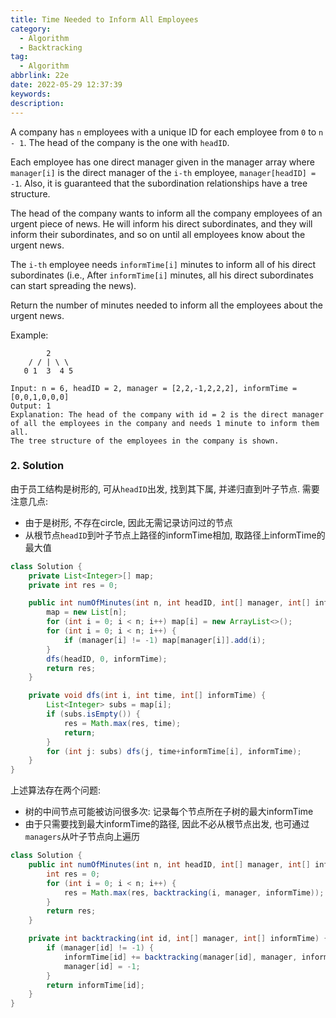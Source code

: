 ```yaml
---
title: Time Needed to Inform All Employees
category:
  - Algorithm
  - Backtracking
tag:
  - Algorithm
abbrlink: 22e
date: 2022-05-29 12:37:39
keywords:
description:
---
```


A company has `n` employees with a unique ID for each employee from `0` to `n - 1`. The head of the company is the one with `headID`.

Each employee has one direct manager given in the manager array where `manager[i]` is the direct manager of the `i-th` employee, `manager[headID] = -1`. Also, it is guaranteed that the subordination relationships have a tree structure.

The head of the company wants to inform all the company employees of an urgent piece of news. He will inform his direct subordinates, and they will inform their subordinates, and so on until all employees know about the urgent news.

The `i-th` employee needs `informTime[i]` minutes to inform all of his direct subordinates (i.e., After `informTime[i]` minutes, all his direct subordinates can start spreading the news).

Return the number of minutes needed to inform all the employees about the urgent news.

Example:
```
        2
    / / | \ \
   0 1  3  4 5

Input: n = 6, headID = 2, manager = [2,2,-1,2,2,2], informTime = [0,0,1,0,0,0]
Output: 1
Explanation: The head of the company with id = 2 is the direct manager of all the employees in the company and needs 1 minute to inform them all.
The tree structure of the employees in the company is shown.
```

### 2. Solution
由于员工结构是树形的, 可从`headID`出发, 找到其下属, 并递归直到叶子节点. 需要注意几点:
* 由于是树形, 不存在circle, 因此无需记录访问过的节点
* 从根节点`headID`到叶子节点上路径的informTime相加, 取路径上informTime的最大值

```java
class Solution {
    private List<Integer>[] map;
    private int res = 0;

    public int numOfMinutes(int n, int headID, int[] manager, int[] informTime) {
        map = new List[n];
        for (int i = 0; i < n; i++) map[i] = new ArrayList<>();
        for (int i = 0; i < n; i++) {
            if (manager[i] != -1) map[manager[i]].add(i);
        }
        dfs(headID, 0, informTime);
        return res;
    }

    private void dfs(int i, int time, int[] informTime) {
        List<Integer> subs = map[i];
        if (subs.isEmpty()) {
            res = Math.max(res, time);
            return;
        }
        for (int j: subs) dfs(j, time+informTime[i], informTime);
    }
}
```

上述算法存在两个问题: 
* 树的中间节点可能被访问很多次: 记录每个节点所在子树的最大informTime
* 由于只需要找到最大informTime的路径, 因此不必从根节点出发, 也可通过`managers`从叶子节点向上遍历

```java
class Solution {
    public int numOfMinutes(int n, int headID, int[] manager, int[] informTime) {
        int res = 0;
        for (int i = 0; i < n; i++) {
            res = Math.max(res, backtracking(i, manager, informTime));
        }
        return res;
    }

    private int backtracking(int id, int[] manager, int[] informTime) {
        if (manager[id] != -1) {
            informTime[id] += backtracking(manager[id], manager, informTime);
            manager[id] = -1;
        }
        return informTime[id];
    }
}
```
